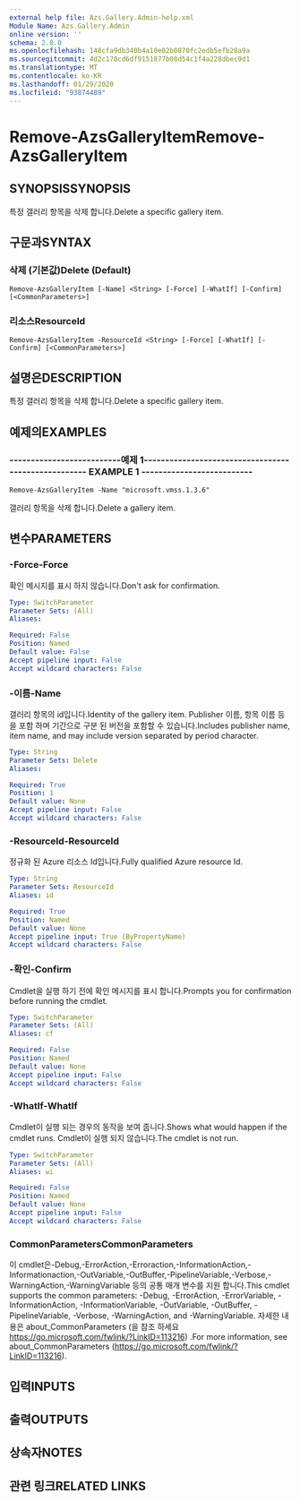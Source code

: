```yaml
---
external help file: Azs.Gallery.Admin-help.xml
Module Name: Azs.Gallery.Admin
online version: ''
schema: 2.0.0
ms.openlocfilehash: 148cfa9db340b4a10e02b0870fc2edb5efb20a9a
ms.sourcegitcommit: 4d2c178cd6df9151877b08d54c1f4a228dbec9d1
ms.translationtype: MT
ms.contentlocale: ko-KR
ms.lasthandoff: 01/29/2020
ms.locfileid: "93874489"
---
```

# <span data-ttu-id="e98a0-101">Remove-AzsGalleryItem</span><span class="sxs-lookup"><span data-stu-id="e98a0-101">Remove-AzsGalleryItem</span></span>

## <span data-ttu-id="e98a0-102">SYNOPSIS</span><span class="sxs-lookup"><span data-stu-id="e98a0-102">SYNOPSIS</span></span>
<span data-ttu-id="e98a0-103">특정 갤러리 항목을 삭제 합니다.</span><span class="sxs-lookup"><span data-stu-id="e98a0-103">Delete a specific gallery item.</span></span>

## <span data-ttu-id="e98a0-104">구문과</span><span class="sxs-lookup"><span data-stu-id="e98a0-104">SYNTAX</span></span>

### <span data-ttu-id="e98a0-105">삭제 (기본값)</span><span class="sxs-lookup"><span data-stu-id="e98a0-105">Delete (Default)</span></span>
```
Remove-AzsGalleryItem [-Name] <String> [-Force] [-WhatIf] [-Confirm] [<CommonParameters>]
```

### <span data-ttu-id="e98a0-106">리소스</span><span class="sxs-lookup"><span data-stu-id="e98a0-106">ResourceId</span></span>
```
Remove-AzsGalleryItem -ResourceId <String> [-Force] [-WhatIf] [-Confirm] [<CommonParameters>]
```

## <span data-ttu-id="e98a0-107">설명은</span><span class="sxs-lookup"><span data-stu-id="e98a0-107">DESCRIPTION</span></span>
<span data-ttu-id="e98a0-108">특정 갤러리 항목을 삭제 합니다.</span><span class="sxs-lookup"><span data-stu-id="e98a0-108">Delete a specific gallery item.</span></span>

## <span data-ttu-id="e98a0-109">예제의</span><span class="sxs-lookup"><span data-stu-id="e98a0-109">EXAMPLES</span></span>

### <span data-ttu-id="e98a0-110">--------------------------예제 1--------------------------</span><span class="sxs-lookup"><span data-stu-id="e98a0-110">-------------------------- EXAMPLE 1 --------------------------</span></span>
```
Remove-AzsGalleryItem -Name "microsoft.vmss.1.3.6"
```

<span data-ttu-id="e98a0-111">갤러리 항목을 삭제 합니다.</span><span class="sxs-lookup"><span data-stu-id="e98a0-111">Delete a gallery item.</span></span>

## <span data-ttu-id="e98a0-112">변수</span><span class="sxs-lookup"><span data-stu-id="e98a0-112">PARAMETERS</span></span>

### <span data-ttu-id="e98a0-113">-Force</span><span class="sxs-lookup"><span data-stu-id="e98a0-113">-Force</span></span>
<span data-ttu-id="e98a0-114">확인 메시지를 표시 하지 않습니다.</span><span class="sxs-lookup"><span data-stu-id="e98a0-114">Don't ask for confirmation.</span></span>

```yaml
Type: SwitchParameter
Parameter Sets: (All)
Aliases: 

Required: False
Position: Named
Default value: False
Accept pipeline input: False
Accept wildcard characters: False
```

### <span data-ttu-id="e98a0-115">-이름</span><span class="sxs-lookup"><span data-stu-id="e98a0-115">-Name</span></span>
<span data-ttu-id="e98a0-116">갤러리 항목의 id입니다.</span><span class="sxs-lookup"><span data-stu-id="e98a0-116">Identity of the gallery item.</span></span>
<span data-ttu-id="e98a0-117">Publisher 이름, 항목 이름 등을 포함 하며 기간으로 구분 된 버전을 포함할 수 있습니다.</span><span class="sxs-lookup"><span data-stu-id="e98a0-117">Includes publisher name, item name, and may include version separated by period character.</span></span>

```yaml
Type: String
Parameter Sets: Delete
Aliases: 

Required: True
Position: 1
Default value: None
Accept pipeline input: False
Accept wildcard characters: False
```

### <span data-ttu-id="e98a0-118">-ResourceId</span><span class="sxs-lookup"><span data-stu-id="e98a0-118">-ResourceId</span></span>
<span data-ttu-id="e98a0-119">정규화 된 Azure 리소스 Id입니다.</span><span class="sxs-lookup"><span data-stu-id="e98a0-119">Fully qualified Azure resource Id.</span></span>

```yaml
Type: String
Parameter Sets: ResourceId
Aliases: id

Required: True
Position: Named
Default value: None
Accept pipeline input: True (ByPropertyName)
Accept wildcard characters: False
```

### <span data-ttu-id="e98a0-120">-확인</span><span class="sxs-lookup"><span data-stu-id="e98a0-120">-Confirm</span></span>
<span data-ttu-id="e98a0-121">Cmdlet을 실행 하기 전에 확인 메시지를 표시 합니다.</span><span class="sxs-lookup"><span data-stu-id="e98a0-121">Prompts you for confirmation before running the cmdlet.</span></span>

```yaml
Type: SwitchParameter
Parameter Sets: (All)
Aliases: cf

Required: False
Position: Named
Default value: None
Accept pipeline input: False
Accept wildcard characters: False
```

### <span data-ttu-id="e98a0-122">-WhatIf</span><span class="sxs-lookup"><span data-stu-id="e98a0-122">-WhatIf</span></span>
<span data-ttu-id="e98a0-123">Cmdlet이 실행 되는 경우의 동작을 보여 줍니다.</span><span class="sxs-lookup"><span data-stu-id="e98a0-123">Shows what would happen if the cmdlet runs.</span></span>
<span data-ttu-id="e98a0-124">Cmdlet이 실행 되지 않습니다.</span><span class="sxs-lookup"><span data-stu-id="e98a0-124">The cmdlet is not run.</span></span>

```yaml
Type: SwitchParameter
Parameter Sets: (All)
Aliases: wi

Required: False
Position: Named
Default value: None
Accept pipeline input: False
Accept wildcard characters: False
```

### <span data-ttu-id="e98a0-125">CommonParameters</span><span class="sxs-lookup"><span data-stu-id="e98a0-125">CommonParameters</span></span>
<span data-ttu-id="e98a0-126">이 cmdlet은-Debug,-ErrorAction,-Erroraction,-InformationAction,-Informationaction,-OutVariable,-OutBuffer,-PipelineVariable,-Verbose,-WarningAction,-WarningVariable 등의 공통 매개 변수를 지원 합니다.</span><span class="sxs-lookup"><span data-stu-id="e98a0-126">This cmdlet supports the common parameters: -Debug, -ErrorAction, -ErrorVariable, -InformationAction, -InformationVariable, -OutVariable, -OutBuffer, -PipelineVariable, -Verbose, -WarningAction, and -WarningVariable.</span></span> <span data-ttu-id="e98a0-127">자세한 내용은 about_CommonParameters (을 참조 하세요 https://go.microsoft.com/fwlink/?LinkID=113216) .</span><span class="sxs-lookup"><span data-stu-id="e98a0-127">For more information, see about_CommonParameters (https://go.microsoft.com/fwlink/?LinkID=113216).</span></span>

## <span data-ttu-id="e98a0-128">입력</span><span class="sxs-lookup"><span data-stu-id="e98a0-128">INPUTS</span></span>

## <span data-ttu-id="e98a0-129">출력</span><span class="sxs-lookup"><span data-stu-id="e98a0-129">OUTPUTS</span></span>

## <span data-ttu-id="e98a0-130">상속자</span><span class="sxs-lookup"><span data-stu-id="e98a0-130">NOTES</span></span>

## <span data-ttu-id="e98a0-131">관련 링크</span><span class="sxs-lookup"><span data-stu-id="e98a0-131">RELATED LINKS</span></span>

